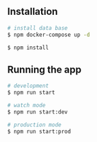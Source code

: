 ## Installation

```bash
# install data base
$ npm docker-compose up -d

$ npm install
```

## Running the app

```bash
# development
$ npm run start

# watch mode
$ npm run start:dev

# production mode
$ npm run start:prod
```

